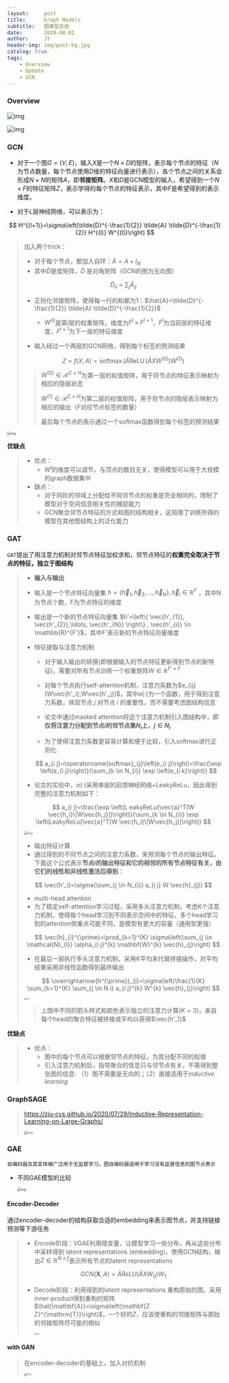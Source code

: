 ```yaml
---
layout:     post
title:      Graph Models
subtitle:   图模型总结
date:       2020-08-01
author:     JY
header-img: img/post-bg.jpg
catalog: true
tags:
    - Overview
    - Update
    - GCN
---
```




### Overview

![img](https://github.com/ZJU-CVs/zju-cvs.github.io/raw/master/img/graph-models/1.png)

![img](https://github.com/ZJU-CVs/zju-cvs.github.io/raw/master/img/graph-models/2.png)

### GCN

- 对于一个图$G=(V,E)$，输入$X$是一个$N\times D$的矩阵，表示每个节点的特征（$N$为节点数量，每个节点使用$D$维的特征向量进行表示），各个节点之间的关系会形成$N\times N$的矩阵$A$，即**邻接矩阵**。$X$和$D$是GCN模型的输入，希望得到一个$N\times F$的特征矩阵$Z$，表示学得的每个节点的特征表示，其中$F$是希望得到的表示维度。

- 对于$L$层神经网络，可以表示为：

$$
H^{(l+1)}=\sigma\left(\tilde{D}^{-\frac{1}{2}} \tilde{A} \tilde{D}^{-\frac{1}{2}} H^{(l)} W^{(l)}\right)
$$

> 加入两个trick：
>
> - 对于每个节点，都加入自环：$\tilde{A}=A+I_{N}$
> - 其中$\tilde{D}$是度矩阵，$\tilde{D}$ 是对角矩阵（GCN的图为无向图）          
>
> $$
> \tilde{D}_{ii}=\sum_j \tilde{A}_{ij}
> $$
>
> - 正则化邻接矩阵，使得每一行的和都为1：$\hat{A}=\tilde{D}^{-\frac{1}{2}} \tilde{A} \tilde{D}^{-\frac{1}{2}}$
>   
>   - $W^{(l)}$是第$l$层的权重矩阵，维度为$F^l\times F^{l+1}$，$F^{l}$为当前层的特征维度，$F^{l+1}$为下一层的特征维度
> - 输入经过一个两层的GCN网络，得到每个标签的预测结果
>
> $$
> Z=f(X, A)=\operatorname{softmax}\left(\hat{A} \operatorname{ReLU}\left(\hat{A} X W^{(0)}\right) W^{(1)}\right)
> $$
>
> > $W^{(0)}\in \mathcal{R}^{C\times H}$为第一层的权值矩阵，用于将节点的特征表示映射为相应的隐层状态
> >
> > $W^{(1)}\in \mathcal{R}^{C\times H}$为第二层的权值矩阵，用于将节点的隐层表示映射为相应的输出（$F$对应节点标签的数量）
> >
> > 最后每个节点的表示通过一个softmax函数得到每个标签的预测结果

<img src="https://github.com/ZJU-CVs/zju-cvs.github.io/raw/master/img/graph-models/GCN.png" alt="img" style="zoom:50%;" />

**优缺点**

> - 优点：
>   - $W^l$的维度可以调节，与顶点的数目无关，使得模型可以用于大规模的graph数据集中
> - 缺点：
>   - 对于同阶的邻域上分配给不同邻节点的权重是完全相同的，限制了模型对于空间信息相关性的捕捉能力
>   - GCN聚合邻节点特征的方式和图的结构相关，这局限了训练所得的模型在其他图结构上的泛化能力

 



### GAT

`GAT`提出了用注意力机制对邻节点特征加权求和，邻节点特征的**权重完全取决于节点的特征，独立于图结构**

> - **输入与输出**
>  - 输入是一个节点特征向量集 $h=\left\{ \vec{h}_{1}, \vec{h}_{2},\ldots, \vec{h}_{N} \right\} , \vec{h}_{i} \in \mathbb{R}^{F}$ ，其中N​为节点个数，​F​为节点特征的维度
>   - 输出是一个新的节点特征向量集 $h'=\left\{ \vec{h'_{1}}, \vec{h'_{2}},\ldots, \vec{h'_{N}} \right\} , \vec{h'_{i}} \in \mathbb{R}^{F'}$，其中F'表示新的节点特征向量维度
> 
> 
>
> - 特征提取与注意力机制
>
>   - 对于输入输出的转换(即根据输入的节点特征更新得到节点的新特征)，需要对所有节点训练一个权重矩阵$W\in \mathbb{R}^{F'\times F}$
>
>   - 对每个节点执行self-attention机制，注意力系数为$e_{ij}(W\vec{h'_i},W\vec{h'_j})$，其中$a(\cdot)$为一个函数，用于得到注意力系数，体现节点 $j$ 对节点 $i$ 的重要性，而不需要考虑图结构信息
>
>   - 论文中通过masked attention将这个注意力机制引入图结构中，即**仅将注意力分配到节点$i$的邻节点集$N_i$上，$j\in N_i$**
>
>   - 为了使得注意力系数更容易计算和便于比较，引入softmax进行正则化
>  
>   $$
>   a_{i j}=\operatorname{softmax}_{j}\left(e_{i j}\right)=\frac{\exp \left(e_{i j}\right)}{\sum_{k \in N_{i}} \exp \left(e_{i k}\right)}
>   $$
>   
>   
>   
> - 论文的实验中，$a(\cdot)$采用单层的前馈神经网络+LeakyReLu，因此得到完整的注意力机制如下：
> 
> $$
>a_{i j}=\frac{\exp \left(L eakyReLu(\vec{a}^T[W \vec{h_i}\|W\vec{h_j}])\right)}{\sum_{k \in N_{i}} \exp \left(LeakyReLu(\vec{a}^T[W \vec{h_i}\|W\vec{h_j}]\right)}
> $$
> 
> 
>
> <img src="https://github.com/ZJU-CVs/zju-cvs.github.io/raw/master/img/graph-models/4.png" alt="img" style="zoom:50%;" />
>
> - 输出特征计算
> - 通过得到的不同节点之间的注意力系数，来预测每个节点的输出特征。下面这个公式表示**节点$i$的输出特征和它的相邻的所有节点特征有关，由它们的线性和非线性激活后得到**：
> 
> $$
>\vec{h'_i}=\sigma(\sum_{j \in N_{i}} a_{i j} W \vec{h}_{j})
> $$
> 
> - multi-head attention
> - 为了稳定self-attention学习过程，采用多头注意力机制，考虑$K$个注意力机制，使得每个head学习到不同表示空间中的特征，多个head学习到的attention侧重点可能不同，是模型有更大的容量（通用型更强）
> 
> $$
>\vec{h}_{i}^{\prime}=\prod_{k=1}^{K} \sigma\left(\sum_{j \in \mathcal{N}_{i}} \alpha_{i j}^{k} \mathbf{W}^{k} \vec{h}_{j}\right)
> $$
> 
>  - 在最后一层执行多头注意力机制，采用$K$平均来代替拼接操作，对平均结果采用非线性函数得到最终输出
>
> $$
>\overrightarrow{h^{\prime}}_{i}=\sigma\left(\frac{1}{K} \sum_{k=1}^{K} \sum_{j \in N i} a_{i j}^{k} W^{k} \vec{h}_{j}\right)
> $$
> 
> <img src="https://github.com/ZJU-CVs/zju-cvs.github.io/raw/master/img/graph-models/GAT.png" alt="img" style="zoom:30%;" />
>
>  > 上图中不同的箭头样式和颜色表示独立的注意力计算($K=3$)，来自每个head的聚合特征被拼接或平均以获得$\vec{h'_1}$



**优缺点**

> - 优点：
>   - 图中的每个节点可以根据邻节点的特征，为其分配不同的权值
>   - 引入注意力机制后，指导聚合的信息只与邻节点有关，不需得到整张图的信息: （1）图不需要是无向的；（2）直接适用于*inductive learning*



### GraphSAGE

>  https://zju-cvs.github.io/2020/07/29/Inductive-Representation-Learning-on-Large-Graphs/
>
> <img src="https://github.com/ZJU-CVs/zju-cvs.github.io/raw/master/img/graph-models/11.png" alt="img" style="zoom:50%;" />



### GAE

`自编码器及其变体被广泛用于无监督学习，图自编码器适用于学习没有监督信息的图节点表示`

- 不同GAE模型的比较

  <img src="https://github.com/ZJU-CVs/zju-cvs.github.io/raw/master/img/graph-models/GAE.png" alt="img" style="zoom:50%;" />



#### Encoder-Decoder

通过encoder-decoder的结构获取合适的embedding来表示图节点，并支持链接预测等下游任务

> - Encode阶段：VGAE利用隐变量，让模型学习一些分布，再从这些分布中采样得到 latent representations (embedding)，使用GCN结构，输出$Z\in \mathbb{R}^{N\times f}$表示所有节点的latent representations
>
>   
> $$
> {GCN}(\mathbf{X}, {A})=\tilde{{A}} {Re} {LU}\left(\tilde{{A}} {X} {W}_{{0}}\right) {W}_{{1}}
> $$
> 
>
> - Decode阶段：利用得到的latent representations 重构原始的图，采用inner-product得到重构的矩阵$\hat{\mathbf{A}}=\sigma\left(\mathbf{Z Z}^{\mathrm{T}}\right)$，一个好的$Z$，应该使重构的邻接矩阵与原始的邻接矩阵尽可能的相似
>
>   <img src="https://github.com/ZJU-CVs/zju-cvs.github.io/raw/master/img/graph-models/18.png" alt="img" style="zoom:30%;" />



#### with GAN

> 在encoder-decoder的基础上，加入对抗机制
>
> <img src="https://github.com/ZJU-CVs/zju-cvs.github.io/raw/master/img/graph-models/19.png" alt="img" style="zoom:40%;" />